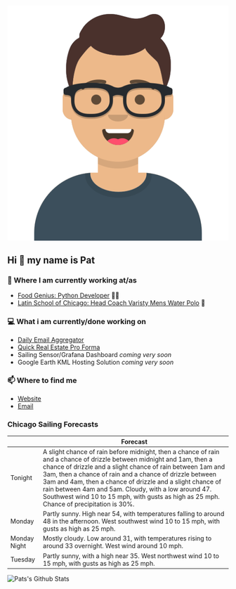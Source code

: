 [![Social banner for p-j-falconer](https://raw.githubusercontent.com/P-J-FALCONER/P-J-FALCONER/master/assets/avataaars.svg)](https://patfalconer.com/)
## Hi :wave: my name is Pat

### 💼 Where I am currently working at/as
- [Food Genius: Python Developer](https://getfoodgenius.com/) 🍔🐍
- [Latin School of Chicago: Head Coach Varisty Mens Water Polo](https://www.latinschool.org/) 🤽


### 💻 What i am currently/done working on
 - [Daily Email Aggregator](https://github.com/P-J-FALCONER/dott_daily_mail)
 - [Quick Real Estate Pro Forma](https://github.com/P-J-FALCONER/henry)
 - Sailing Sensor/Grafana Dashboard *coming very soon*
 - Google Earth KML Hosting Solution *coming very soon*

### 📫 Where to find me
 - [Website](https://patfalconer.com/)
 - [Email](mailto:patrick.j.falconer@gmail.com)


### Chicago Sailing Forecasts
|   | Forecast  |
|---|---|
| Tonight | A slight chance of rain before midnight, then a chance of rain and a chance of drizzle between midnight and 1am, then a chance of drizzle and a slight chance of rain between 1am and 3am, then a chance of rain and a chance of drizzle between 3am and 4am, then a chance of drizzle and a slight chance of rain between 4am and 5am. Cloudy, with a low around 47. Southwest wind 10 to 15 mph, with gusts as high as 25 mph. Chance of precipitation is 30%. |
| Monday | Partly sunny. High near 54, with temperatures falling to around 48 in the afternoon. West southwest wind 10 to 15 mph, with gusts as high as 25 mph. |
| Monday Night | Mostly cloudy. Low around 31, with temperatures rising to around 33 overnight. West wind around 10 mph. |
| Tuesday | Partly sunny, with a high near 35. West northwest wind 10 to 15 mph, with gusts as high as 25 mph. |

![Pats's Github Stats](https://github-readme-stats.vercel.app/api?username=p-j-falconer&show_icons=true&theme=radical)
